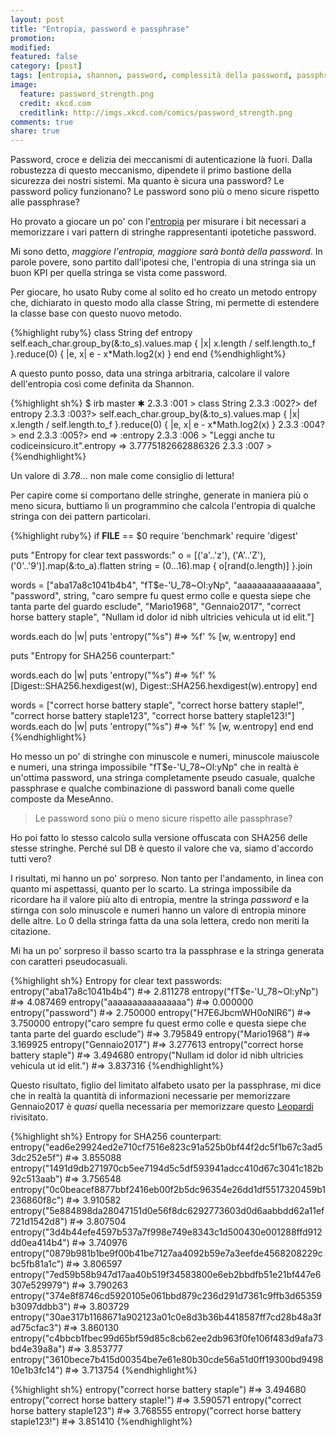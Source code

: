 ```yaml
---
layout: post
title: "Entropia, password e passphrase"
promotion: 
modified: 
featured: false
category: [post]
tags: [entropia, shannon, password, complessità della password, passphrase]
image:
  feature: password_strength.png
  credit: xkcd.com
  creditlink: http://imgs.xkcd.com/comics/password_strength.png
comments: true
share: true
---
```


Password, croce e delizia dei meccanismi di autenticazione là fuori. Dalla
robustezza di questo meccanismo, dipendete il primo bastione della sicurezza
dei nostri sistemi. Ma quanto è sicura una password? Le password policy
funzionano? Le password sono più o meno sicure rispetto alle passphrase?

Ho provato a giocare un po' con
l'[entropia](https://it.wikipedia.org/wiki/Entropia_\(teoria_dell%27informazione\))
per misurare i bit necessari a memorizzare i vari pattern di stringhe
rappresentanti ipotetiche password.

Mi sono detto, _maggiore l'entropia, maggiore sarà bontà della password_. In
parole povere, sono partito dall'ipotesi che, l'entropia di una stringa sia un
buon KPI per quella stringa se vista come password.

Per giocare, ho usato Ruby come al solito ed ho creato un metodo entropy che,
dichiarato in questo modo alla classe String, mi permette di estendere la
classe base con questo nuovo metodo.

{%highlight ruby%}
class String
  def entropy
    self.each_char.group_by(&:to_s).values.map { |x| x.length / self.length.to_f }.reduce(0) { |e, x| e - x*Math.log2(x) }
  end
end
{%endhighlight%}

A questo punto posso, data una stringa arbitraria, calcolare il valore
dell'entropia così come definita da Shannon.

{%highlight sh%}
$ irb                                                                                                                master  ✱
2.3.3 :001 > class String
2.3.3 :002?>     def entropy
2.3.3 :003?>         self.each_char.group_by(&:to_s).values.map { |x| x.length / self.length.to_f }.reduce(0) { |e, x| e - x*Math.log2(x) }
2.3.3 :004?>       end
2.3.3 :005?>   end
 => :entropy
2.3.3 :006 > "Leggi anche tu codiceinsicuro.it".entropy
 => 3.7775182662886326
2.3.3 :007 >
{%endhighlight%}

Un valore di _3.78_... non male come consiglio di lettura!

Per capire come si comportano delle stringhe, generate in maniera più o meno
sicura, buttiamo lì un programmino che calcola l'entropia di qualche stringa
con dei pattern particolari.

{%highlight ruby%}
if __FILE__ == $0
  require 'benchmark'
  require 'digest'

  puts "Entropy for clear text passwords:"
  o = [('a'..'z'), ('A'..'Z'), ('0'..'9')].map(&:to_a).flatten
  string = (0...16).map { o[rand(o.length)] }.join

  words = ["aba17a8c1041b4b4", "fT$e-'U_78~Ol:yNp", "aaaaaaaaaaaaaaaa", "password", string, "caro sempre fu quest ermo colle e questa siepe che tanta parte del guardo esclude", "Mario1968", "Gennaio2017", "correct horse battery staple", "Nullam id dolor id nibh ultricies vehicula ut id elit."]

  words.each do |w|
    puts 'entropy("%s") #=> %f' % [w, w.entropy]
  end

  puts "Entropy for SHA256 counterpart:"

  words.each do |w|
    puts 'entropy("%s") #=> %f' % [Digest::SHA256.hexdigest(w), Digest::SHA256.hexdigest(w).entropy]
  end

  words = ["correct horse battery staple", "correct horse battery staple!", "correct horse battery staple123", "correct horse battery staple123!"]
    words.each do |w|
    puts 'entropy("%s") #=> %f' % [w, w.entropy]
  end
end
{%endhighlight%}

Ho messo un po' di stringhe con minuscole e numeri, minuscole maiuscole e
numeri, una stringa impossibile "fT$e-'U_78~Ol:yNp" che in realtà è un'ottima
password, una stringa completamente pseudo casuale, qualche passphrase e
qualche combinazione di password banali come quelle composte da MeseAnno.

> Le password sono più o meno sicure rispetto alle passphrase?

Ho poi fatto lo stesso calcolo sulla versione offuscata con SHA256 delle stesse
stringhe. Perché sul DB è questo il valore che va, siamo d'accordo tutti vero?

I risultati, mi hanno un po' sorpreso. Non tanto per l'andamento, in linea con
quanto mi aspettassi, quanto per lo scarto. La stringa impossibile da ricordare
ha il valore più alto di entropia, mentre la stringa _password_ e la stirnga
con solo minuscole e numeri hanno un valore di entropia minore delle altre. Lo
0 della stringa fatta da una sola lettera, credo non meriti la citazione.

Mi ha un po' sorpreso il basso scarto tra la passphrase e la stringa generata
con caratteri pseudocasuali.

{%highlight sh%}
Entropy for clear text passwords:
entropy("aba17a8c1041b4b4") #=> 2.811278
entropy("fT$e-'U_78~Ol:yNp") #=> 4.087469
entropy("aaaaaaaaaaaaaaaa") #=> 0.000000
entropy("password") #=> 2.750000
entropy("H7E6JbcmWH0oNIR6") #=> 3.750000
entropy("caro sempre fu quest ermo colle e questa siepe che tanta parte del guardo esclude") #=> 3.795849
entropy("Mario1968") #=> 3.169925
entropy("Gennaio2017") #=> 3.277613
entropy("correct horse battery staple") #=> 3.494680
entropy("Nullam id dolor id nibh ultricies vehicula ut id elit.") #=> 3.837316
{%endhighlight%}

Questo risultato, figlio del limitato alfabeto usato per la passphrase, mi dice che in realtà la quantità di informazioni necessarie per memorizzare Gennaio2017 è _quasi_ quella necessaria per memorizzare questo [Leopardi](http://www.pensieriparole.it/poesie/poesie-d-autore/poesia-18135) rivisitato.

{%highlight sh%}
Entropy for SHA256 counterpart:
entropy("ead6e29924ed2e710cf7516e823c91a525b0bf44f2dc5f1b67c3ad53dc252e5f") #=> 3.855088
entropy("1491d9db271970cb5ee7194d5c5df593941adcc410d67c3041c182b92c513aab") #=> 3.756548
entropy("0c0beacef8877bbf2416eb00f2b5dc96354e26dd1df5517320459b1236860f8c") #=> 3.910582
entropy("5e884898da28047151d0e56f8dc6292773603d0d6aabbdd62a11ef721d1542d8") #=> 3.807504
entropy("3d4b44efe4597b537a7f998e749e8343c1d500430e001288ffd912dd0ea414b4") #=> 3.740976
entropy("0879b981b1be9f00b41be7127aa4092b59e7a3eefde4568208229cbc5fb81a1c") #=> 3.806597
entropy("7ed59b58b947d17aa40b519f34583800e6eb2bbdfb51e21bf447e6307e529979") #=> 3.790263
entropy("374e8f8746cd5920105e061bbd879c236d291d7361c9ffb3d65359b3097ddbb3") #=> 3.803729
entropy("30ae317b1168671a902123a01c0e8d3b36b4418587ff7cd28b48a3fad75cfac3") #=> 3.860130
entropy("c4bbcb1fbec99d65bf59d85c8cb62ee2db963f0fe106f483d9afa73bd4e39a8a") #=> 3.853777
entropy("3610bece7b415d00354be7e61e80b30cde56a51d0ff19300bd949810e1b3fc14") #=> 3.713754
{%endhighlight%}

{%highlight sh%}
entropy("correct horse battery staple") #=> 3.494680
entropy("correct horse battery staple!") #=> 3.590571
entropy("correct horse battery staple123") #=> 3.768555
entropy("correct horse battery staple123!") #=> 3.851410
{%endhighlight%}
